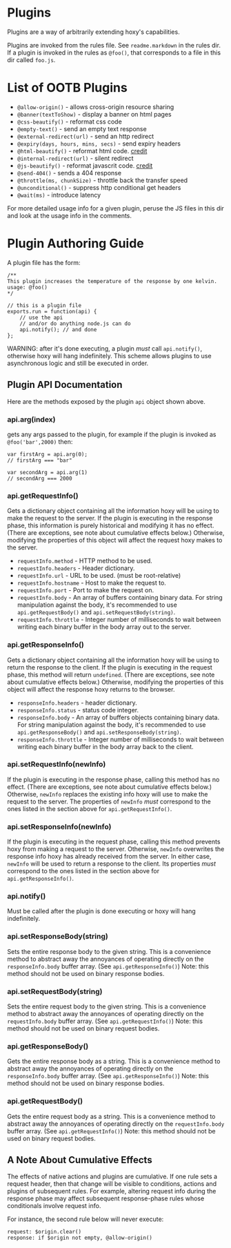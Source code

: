 Plugins
=======

Plugins are a way of arbitrarily extending hoxy's capabilities.

Plugins are invoked from the rules file. See `readme.markdown` in the rules dir. If a plugin is invoked in the rules as `@foo()`, that corresponds to a file in this dir called `foo.js`.

List of OOTB Plugins
========================

* `@allow-origin()` - allows cross-origin resource sharing
* `@banner(textToShow)` - display a banner on html pages
* `@css-beautify()` - reformat css code
* `@empty-text()` - send an empty text response
* `@external-redirect(url)` - send an http redirect
* `@expiry(days, hours, mins, secs)` - send expiry headers
* `@html-beautify()` - reformat html code. [credit](http://github.com/einars/js-beautify)
* `@internal-redirect(url)` - silent redirect
* `@js-beautify()` - reformat javascrit code. [credit](http://github.com/einars/js-beautify)
* `@send-404()` - sends a 404 response
* `@throttle(ms, chunkSize)` - throttle back the transfer speed
* `@unconditional()` - suppress http conditional get headers
* `@wait(ms)` - introduce latency

For more detailed usage info for a given plugin, peruse the JS files in this dir and look at the usage info in the comments.

Plugin Authoring Guide
======================

A plugin file has the form:

	/**
	This plugin increases the temperature of the response by one kelvin.
	usage: @foo()
	*/

    // this is a plugin file
    exports.run = function(api) {
        // use the api
        // and/or do anything node.js can do
        api.notify(); // and done
    };

WARNING: after it's done executing, a plugin *must* call `api.notify()`, otherwise hoxy will hang indefinitely. This scheme allows plugins to use asynchronous logic and still be executed in order.

Plugin API Documentation
------------------------

Here are the methods exposed by the plugin `api` object shown above.

### api.arg(index)

gets any args passed to the plugin, for example if the plugin is invoked as `@foo('bar',2000)` then:

    var firstArg = api.arg(0);
    // firstArg === "bar"

    var secondArg = api.arg(1)
    // secondArg === 2000

### api.getRequestInfo()

Gets a dictionary object containing all the information hoxy will be using to make the request to the server. If the plugin is executing in the response phase, this information is purely historical and modifying it has no effect. (There are exceptions, see note about cumulative effects below.) Otherwise, modifying the properties of this object will affect the request hoxy makes to the server.

* `requestInfo.method` - HTTP method to be used.
* `requestInfo.headers` - Header dictionary.
* `requestInfo.url` - URL to be used. (must be root-relative)
* `requestInfo.hostname` - Host to make the request to.
* `requestInfo.port` - Port to make the request on.
* `requestInfo.body` - An array of buffers containing binary data. For string manipulation against the body, it's recommended to use `api.getRequestBody()` and `api.setRequestBody(string)`.
* `requestInfo.throttle` - Integer number of milliseconds to wait between writing each binary buffer in the body array out to the server.

### api.getResponseInfo()

Gets a dictionary object containing all the information hoxy will be using to return the response to the client. If the plugin is executing in the request phase, this method will return `undefined`. (There are exceptions, see note about cumulative effects below.) Otherwise, modifying the properties of this object will affect the response hoxy returns to the browser.

* `responseInfo.headers` - header dictionary.
* `responseInfo.status` - status code integer.
* `responseInfo.body` - An array of buffers objects containing binary data. For string manipulation against the body, it's recommended to use `api.getResponseBody()` and `api.setResponseBody(string)`.
* `responseInfo.throttle` - Integer number of milliseconds to wait between writing each binary buffer in the body array back to the client.

### api.setRequestInfo(newInfo)

If the plugin is executing in the response phase, calling this method has no effect. (There are exceptions, see note about cumulative effects below.) Otherwise, `newInfo` replaces the existing info hoxy will use to make the request to the server. The properties of `newInfo` *must* correspond to the ones listed in the section above for `api.getRequestInfo()`.

### api.setResponseInfo(newInfo)

If the plugin is executing in the request phase, calling this method prevents hoxy from making a request to the server. Otherwise, `newInfo` overwrites the response info hoxy has already received from the server. In either case, `newInfo` will be used to return a response to the client. Its properties *must* correspond to the ones listed in the section above for `api.getResponseInfo()`.

### api.notify()

Must be called after the plugin is done executing or hoxy will hang indefinitely.

### api.setResponseBody(string)

Sets the entire response body to the given string. This is a convenience method to abstract away the annoyances of operating directly on the `responseInfo.body` buffer array. (See `api.getResponseInfo()`) Note: this method should not be used on binary response bodies.

### api.setRequestBody(string)

Sets the entire request body to the given string. This is a convenience method to abstract away the annoyances of operating directly on the `requestInfo.body` buffer array. (See `api.getRequestInfo()`) Note: this method should not be used on binary request bodies.

### api.getResponseBody()

Gets the entire response body as a string. This is a convenience method to abstract away the annoyances of operating directly on the `responseInfo.body` buffer array. (See `api.getResponseInfo()`) Note: this method should not be used on binary response bodies.

### api.getRequestBody()

Gets the entire request body as a string. This is a convenience method to abstract away the annoyances of operating directly on the `requestInfo.body` buffer array. (See `api.getRequestInfo()`) Note: this method should not be used on binary request bodies.

A Note About Cumulative Effects
-------------------------------

The effects of native actions and plugins are cumulative. If one rule sets a request header, then that change will be visible to conditions, actions and plugins of subsequent rules. For example, altering request info during the response phase may affect subsequent response-phase rules whose conditionals involve request info.

For instance, the second rule below will never execute:

    request: $origin.clear()
    response: if $origin not empty, @allow-origin()

